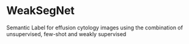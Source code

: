# WeakSegNet
Semantic Label for effusion cytology images using the combination of unsupervised, few-shot and weakly supervised
